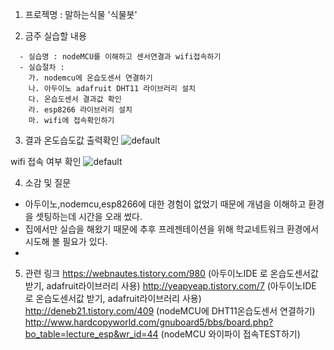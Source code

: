 1. 프로젝명 : 말하는식물 '식물봇'

2. 금주 실습할 내용
```
  - 실습명 : nodeMCU를 이해하고 센서연결과 wifi접속하기
  - 실습절차 :
    가. nodemcu에 온습도센서 연결하기
    나. 아두이노 adafruit DHT11 라이브러리 설치
    다. 온습도센서 결과값 확인
    라. esp8266 라이브러리 설치
    마. wifi에 접속확인하기
```
3. 결과
온도습도값 출력확인
![default](https://user-images.githubusercontent.com/31499111/48675557-9bbc4580-eb9d-11e8-9fa0-b5243d905ed0.PNG)

wifi 접속 여부 확인
![default](https://user-images.githubusercontent.com/31499111/48675558-a4148080-eb9d-11e8-8407-fb21094d00a3.PNG)

4. 소감 및 질문
  - 아두이노,nodemcu,esp8266에 대한 경험이 없었기 때문에 개념을 이해하고 환경을 셋팅하는데 시간을 오래 썼다.
  - 집에서만 실습을 해왔기 때문에 추후 프레젠테이션을 위해 학교네트워크 환경에서 시도해 볼 필요가 있다.
  - 

5. 관련 링크
 https://webnautes.tistory.com/980 (아두이노IDE 로 온습도센서값 받기, adafruit라이브러리 사용)
 http://yeapyeap.tistory.com/7 (아두이노IDE 로 온습도센서값 받기, adafruit라이브러리 사용)
 http://deneb21.tistory.com/409 (nodeMCU에 DHT11온습도센서 연결하기)
 http://www.hardcopyworld.com/gnuboard5/bbs/board.php?bo_table=lecture_esp&wr_id=44 (nodeMCU 와이파이 접속TEST하기)
